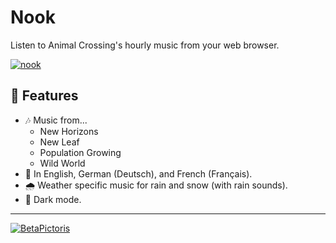 # Nook 

Listen to Animal Crossing's hourly music from your web browser.

[![nook](https://cdn.ozx.me/betapictoris/nook.svg)](https://github.com/BetaPictoris/nook)

## 🚀 Features
 - 🎶 Music from...
    - New Horizons
    - New Leaf
    - Population Growing
    - Wild World
 - 💬 In English, German (Deutsch), and French (Français).
 - 🌧️ Weather specific music for rain and snow (with rain sounds). 
 - 🌙 Dark mode.

---

[![BetaPictoris](https://cdn.ozx.me/betapictoris/header.svg)](https://github.com/BetaPictoris)
